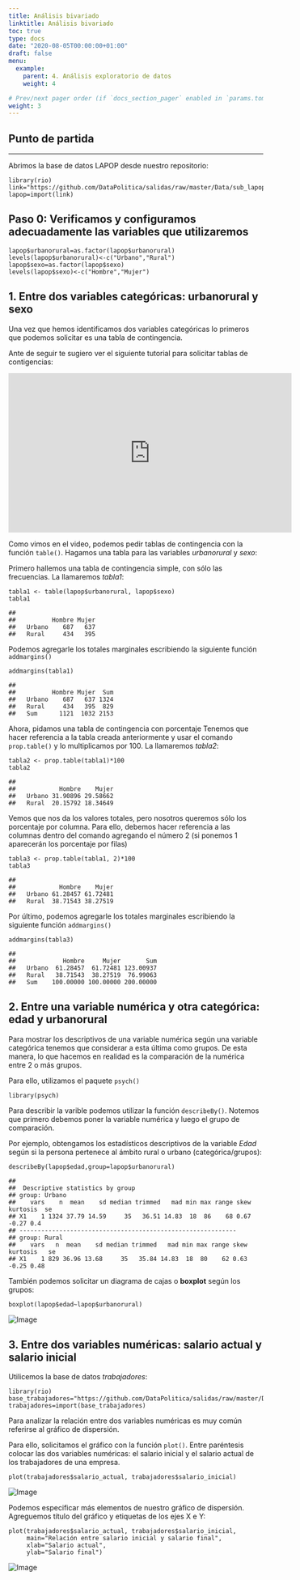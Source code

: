 ```yaml
---
title: Análisis bivariado
linktitle: Análisis bivariado 
toc: true
type: docs
date: "2020-08-05T00:00:00+01:00"
draft: false
menu:
  example:
    parent: 4. Análisis exploratorio de datos
    weight: 4

# Prev/next pager order (if `docs_section_pager` enabled in `params.toml`)
weight: 3
---
```


## Punto de partida
----------------

Abrimos la base de datos LAPOP desde nuestro repositorio:

    library(rio)
    link="https://github.com/DataPolitica/salidas/raw/master/Data/sub_lapop.sav"
    lapop=import(link)

## Paso 0: Verificamos y configuramos adecuadamente las variables que utilizaremos

    lapop$urbanorural=as.factor(lapop$urbanorural)
    levels(lapop$urbanorural)<-c("Urbano","Rural")
    lapop$sexo=as.factor(lapop$sexo)
    levels(lapop$sexo)<-c("Hombre","Mujer")

## 1. Entre dos variables categóricas: urbanorural y sexo

Una vez que hemos identificamos dos variables categóricas lo primeros
que podemos solicitar es una tabla de contingencia.

Ante de seguir te sugiero ver el siguiente tutorial para solicitar
tablas de contigencias:

<iframe width="560" height="315" src="https://www.youtube.com/embed/Scual-o95dI" frameborder="0" allow="accelerometer; autoplay; encrypted-media; gyroscope; picture-in-picture" allowfullscreen>
</iframe>


Como vimos en el video, podemos pedir tablas de contingencia con la
función `table()`. Hagamos una tabla para las variables *urbanorural* y
*sexo*:

Primero hallemos una tabla de contingencia simple, con sólo las
frecuencias. La llamaremos *tabla1*:

    tabla1 <- table(lapop$urbanorural, lapop$sexo)
    tabla1

    ##         
    ##          Hombre Mujer
    ##   Urbano    687   637
    ##   Rural     434   395

Podemos agregarle los totales marginales escribiendo la siguiente
función `addmargins()`

    addmargins(tabla1)

    ##         
    ##          Hombre Mujer  Sum
    ##   Urbano    687   637 1324
    ##   Rural     434   395  829
    ##   Sum      1121  1032 2153

Ahora, pidamos una tabla de contingencia con porcentaje Tenemos que
hacer referencia a la tabla creada anteriormente y usar el comando
`prop.table()` y lo multiplicamos por 100. La llamaremos *tabla2*:

    tabla2 <- prop.table(tabla1)*100
    tabla2

    ##         
    ##            Hombre    Mujer
    ##   Urbano 31.90896 29.58662
    ##   Rural  20.15792 18.34649

Vemos que nos da los valores totales, pero nosotros queremos sólo los
porcentaje por columna. Para ello, debemos hacer referencia a las
columnas dentro del comando agregando el número 2 (si ponemos 1
aparecerán los porcentaje por filas)

    tabla3 <- prop.table(tabla1, 2)*100
    tabla3

    ##         
    ##            Hombre    Mujer
    ##   Urbano 61.28457 61.72481
    ##   Rural  38.71543 38.27519

Por último, podemos agregarle los totales marginales escribiendo la
siguiente función `addmargins()`

    addmargins(tabla3)

    ##         
    ##             Hombre     Mujer       Sum
    ##   Urbano  61.28457  61.72481 123.00937
    ##   Rural   38.71543  38.27519  76.99063
    ##   Sum    100.00000 100.00000 200.00000

## 2. Entre una variable numérica y otra categórica: edad y urbanorural

Para mostrar los descriptivos de una variable numérica según una
variable categórica tenemos que considerar a esta última como grupos. De
esta manera, lo que hacemos en realidad es la comparación de la numérica
entre 2 o más grupos.

Para ello, utilizamos el paquete `psych()`

    library(psych)

Para describir la varible podemos utilizar la función `describeBy()`.
Notemos que primero debemos poner la variable numérica y luego el grupo
de comparación.

Por ejemplo, obtengamos los estadísticos descriptivos de la variable
*Edad* según si la persona pertenece al ámbito rural o urbano
(categórica/grupos):

    describeBy(lapop$edad,group=lapop$urbanorural)

    ## 
    ##  Descriptive statistics by group 
    ## group: Urbano
    ##    vars    n  mean    sd median trimmed   mad min max range skew kurtosis  se
    ## X1    1 1324 37.79 14.59     35   36.51 14.83  18  86    68 0.67    -0.27 0.4
    ## ------------------------------------------------------------ 
    ## group: Rural
    ##    vars   n  mean    sd median trimmed   mad min max range skew kurtosis   se
    ## X1    1 829 36.96 13.68     35   35.84 14.83  18  80    62 0.63    -0.25 0.48

También podemos solicitar un diagrama de cajas o **boxplot** según los
grupos:

    boxplot(lapop$edad~lapop$urbanorural)

![Image](/cursos/4-4-1.jpg)

## 3. Entre dos variables numéricas: salario actual y salario inicial

Utilicemos la base de datos *trabajadores*:

    library(rio)
    base_trabajadores="https://github.com/DataPolitica/salidas/raw/master/Data/trabajadores.sav"
    trabajadores=import(base_trabajadores)

Para analizar la relación entre dos variables numéricas es muy común
referirse al gráfico de dispersión.

Para ello, solicitamos el gráfico con la función `plot()`. Entre
paréntesis colocar las dos variables numéricas: el salario inicial y el
salario actual de los trabajadores de una empresa.

    plot(trabajadores$salario_actual, trabajadores$salario_inicial)

![Image](/cursos/4-4-2.jpg)

Podemos especificar más elementos de nuestro gráfico de dispersión.
Agreguemos título del gráfico y etiquetas de los ejes X e Y:

    plot(trabajadores$salario_actual, trabajadores$salario_inicial, 
         main="Relación entre salario inicial y salario final", 
         xlab="Salario actual", 
         ylab="Salario final")

![Image](/cursos/4-4-3.jpg)